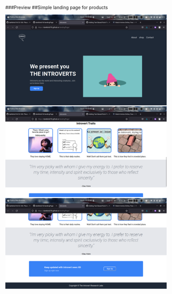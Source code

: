 ###Preview
##Simple landing page for products  


![alt text](ss1.png)
![alt text](ss2.png)
![alt text](ss3.png)

